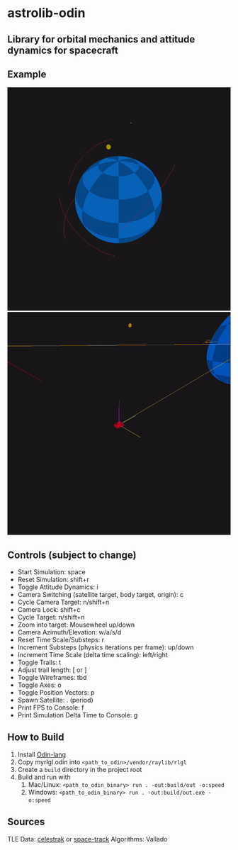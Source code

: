 # astrolib-odin

## Library for orbital mechanics and attitude dynamics for spacecraft

## Example

<img src="assets/orbit_example.gif" width="512">
<img src="assets/attitude_example.gif" width="512">

## Controls (subject to change)
- Start Simulation: space
- Reset Simulation: shift+r
- Toggle Attitude Dynamics: i
- Camera Switching (satellite target, body target, origin): c
- Cycle Camera Target: n/shift+n
- Camera Lock: shift+c
- Cycle Target: n/shift+n
- Zoom into target: Mousewheel up/down
- Camera Azimuth/Elevation: w/a/s/d
- Reset Time Scale/Substeps: r
- Increment Substeps (physics iterations per frame): up/down
- Increment Time Scale (delta time scaling): left/right
- Toggle Trails: t
- Adjust trail length: [ or ]
- Toggle Wireframes: tbd
- Toggle Axes: o
- Toggle Position Vectors: p
- Spawn Satellite: . (period)
- Print FPS to Console: f
- Print Simulation Delta Time to Console: g

## How to Build

1. Install [Odin-lang](https://odin-lang.org/docs/install/)
2. Copy myrlgl.odin into `<path_to_odin>/vendor/raylib/rlgl`
3. Create a `build` directory in the project root
4. Build and run with
   1. Mac/Linux: `<path_to_odin_binary> run . -out:build/out -o:speed`
   2. Windows: `<path_to_odin_binary> run . -out:build/out.exe -o:speed`

## Sources
TLE Data: [celestrak](https://celestrak.org/NORAD/elements/) or [space-track](https://www.space-track.org/auth/login)
Algorithms: Vallado